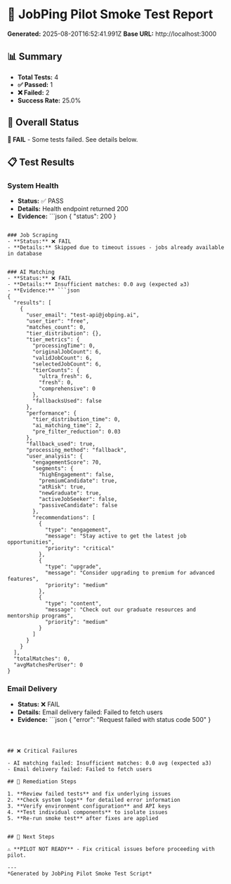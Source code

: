 # 🚀 JobPing Pilot Smoke Test Report

**Generated:** 2025-08-20T16:52:41.991Z
**Base URL:** http://localhost:3000

## 📊 Summary

- **Total Tests:** 4
- **✅ Passed:** 1
- **❌ Failed:** 2
- **Success Rate:** 25.0%

## 🎯 Overall Status

**🔴 FAIL** - Some tests failed. See details below.

## 📋 Test Results


### System Health
- **Status:** ✅ PASS
- **Details:** Health endpoint returned 200
- **Evidence:** ```json
{
  "status": 200
}
```

### Job Scraping
- **Status:** ❌ FAIL
- **Details:** Skipped due to timeout issues - jobs already available in database


### AI Matching
- **Status:** ❌ FAIL
- **Details:** Insufficient matches: 0.0 avg (expected ≥3)
- **Evidence:** ```json
{
  "results": [
    {
      "user_email": "test-api@jobping.ai",
      "user_tier": "free",
      "matches_count": 0,
      "tier_distribution": {},
      "tier_metrics": {
        "processingTime": 0,
        "originalJobCount": 6,
        "validJobCount": 6,
        "selectedJobCount": 6,
        "tierCounts": {
          "ultra_fresh": 6,
          "fresh": 0,
          "comprehensive": 0
        },
        "fallbacksUsed": false
      },
      "performance": {
        "tier_distribution_time": 0,
        "ai_matching_time": 2,
        "pre_filter_reduction": 0.03
      },
      "fallback_used": true,
      "processing_method": "fallback",
      "user_analysis": {
        "engagementScore": 70,
        "segments": {
          "highEngagement": false,
          "premiumCandidate": true,
          "atRisk": true,
          "newGraduate": true,
          "activeJobSeeker": false,
          "passiveCandidate": false
        },
        "recommendations": [
          {
            "type": "engagement",
            "message": "Stay active to get the latest job opportunities",
            "priority": "critical"
          },
          {
            "type": "upgrade",
            "message": "Consider upgrading to premium for advanced features",
            "priority": "medium"
          },
          {
            "type": "content",
            "message": "Check out our graduate resources and mentorship programs",
            "priority": "medium"
          }
        ]
      }
    }
  ],
  "totalMatches": 0,
  "avgMatchesPerUser": 0
}
```

### Email Delivery
- **Status:** ❌ FAIL
- **Details:** Email delivery failed: Failed to fetch users
- **Evidence:** ```json
{
  "error": "Request failed with status code 500"
}
```



## ❌ Critical Failures

- AI matching failed: Insufficient matches: 0.0 avg (expected ≥3)
- Email delivery failed: Failed to fetch users

## 🔧 Remediation Steps

1. **Review failed tests** and fix underlying issues
2. **Check system logs** for detailed error information
3. **Verify environment configuration** and API keys
4. **Test individual components** to isolate issues
5. **Re-run smoke test** after fixes are applied


## 🚀 Next Steps

⚠️ **PILOT NOT READY** - Fix critical issues before proceeding with pilot.

---
*Generated by JobPing Pilot Smoke Test Script*
